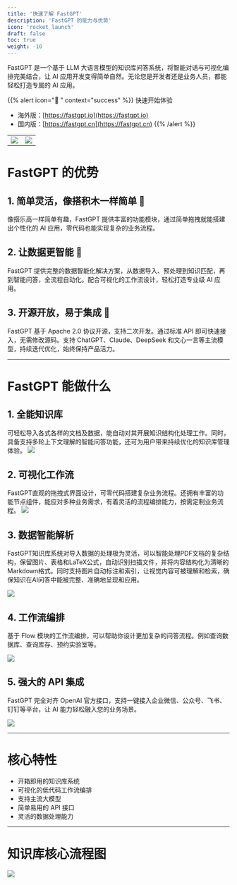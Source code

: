 ```yaml
---
title: '快速了解 FastGPT'
description: 'FastGPT 的能力与优势'
icon: 'rocket_launch'
draft: false
toc: true
weight: -10
---
```


FastGPT 是一个基于 LLM 大语言模型的知识库问答系统，将智能对话与可视化编排完美结合，让 AI 应用开发变得简单自然。无论您是开发者还是业务人员，都能轻松打造专属的 AI 应用。

{{% alert icon="🤖 " context="success" %}}
快速开始体验
- 海外版：[https://fastgpt.io](https://fastgpt.io)
- 国内版：[https://fastgpt.cn](https://fastgpt.cn)
{{% /alert %}}

|                       |                                   |
| --------------------- | --------------------------------- |
| ![](/imgs/intro/image1.png) | ![](/imgs/intro/image2.png) |

# FastGPT 的优势
## 1. 简单灵活，像搭积木一样简单 🧱
像搭乐高一样简单有趣，FastGPT 提供丰富的功能模块，通过简单拖拽就能搭建出个性化的 AI 应用，零代码也能实现复杂的业务流程。
## 2. 让数据更智能 🧠
FastGPT 提供完整的数据智能化解决方案，从数据导入、预处理到知识匹配，再到智能问答，全流程自动化。配合可视化的工作流设计，轻松打造专业级 AI 应用。
## 3. 开源开放，易于集成 🔗
FastGPT 基于 Apache 2.0 协议开源，支持二次开发。通过标准 API 即可快速接入，无需修改源码。支持 ChatGPT、Claude、DeepSeek 和文心一言等主流模型，持续迭代优化，始终保持产品活力。

---

# FastGPT 能做什么
## 1. 全能知识库
可轻松导入各式各样的文档及数据，能自动对其开展知识结构化处理工作。同时，具备支持多轮上下文理解的智能问答功能，还可为用户带来持续优化的知识库管理体验。
![](/imgs/intro/image3.png)

## 2. 可视化工作流
FastGPT直观的拖拽式界面设计，可零代码搭建复杂业务流程。还拥有丰富的功能节点组件，能应对多种业务需求，有着灵活的流程编排能力，按需定制业务流程。
![](/imgs/intro/image4.png)

## 3. 数据智能解析
FastGPT知识库系统对导入数据的处理极为灵活，可以智能处理PDF文档的复杂结构，保留图片、表格和LaTeX公式，自动识别扫描文件，并将内容结构化为清晰的Markdown格式。同时支持图片自动标注和索引，让视觉内容可被理解和检索，确保知识在AI问答中能被完整、准确地呈现和应用。

![](/imgs/intro/image5.png)

## 4. 工作流编排
基于 Flow 模块的工作流编排，可以帮助你设计更加复杂的问答流程。例如查询数据库、查询库存、预约实验室等。

![](/imgs/intro/image6.png)

## 5. 强大的 API 集成
FastGPT 完全对齐 OpenAI 官方接口，支持一键接入企业微信、公众号、飞书、钉钉等平台，让 AI 能力轻松融入您的业务场景。

![](/imgs/intro/image7.png)

---

# 核心特性

- 开箱即用的知识库系统
- 可视化的低代码工作流编排
- 支持主流大模型
- 简单易用的 API 接口
- 灵活的数据处理能力

---

# 知识库核心流程图

![](/imgs/intro/image8.png)
